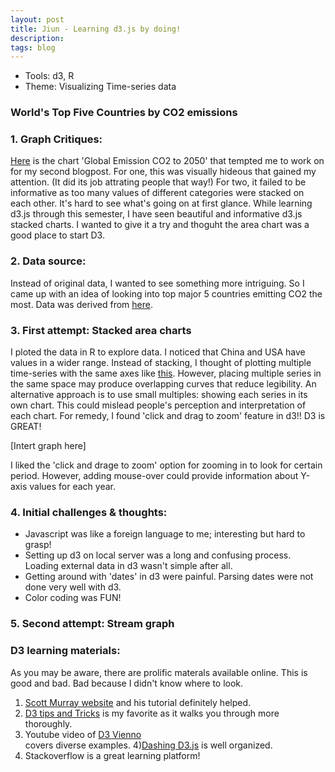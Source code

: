 ```yaml
---
layout: post
title: Jiun - Learning d3.js by doing!
description:
tags: blog
---
```

<section>
	<section>

* Tools: d3, R
* Theme: Visualizing Time-series data

### World's Top Five Countries by CO2 emissions 

### 1. Graph Critiques:

[Here](http://blogs.shell.com/climatechange/category/copenhagen/page/2/) is the chart 'Global Emission CO2 to 2050' that tempted me to work on for my second blogpost. For one, this was visually hideous that gained my attention. (It did its job attrating people that way!) For two, it failed to be informative as too many values of different categories were stacked on each other. It's hard to see what's going on at first glance. While learning d3.js through this semester, I have seen beautiful and informative d3.js stacked charts. I wanted to give it a try and thoguht the area chart was a good place to start D3.

### 2. Data source:

Instead of original data, I wanted to see something more intriguing. So I came up with an idea of looking into top major 5 countries emitting CO2 the most. Data was derived from [here](http://tonto.eia.doe.gov/cfapps/ipdbproject/IEDIndex3.cfm?tid=90&pid=44&aid=8). 

### 3. First attempt: Stacked area charts

I ploted the data in R to explore data. I noticed that China and USA have values in a wider range. Instead of stacking, I thought of plotting multiple time-series with the same axes like [this](http://bl.ocks.org/mbostock/1157787). However, placing multiple series in the same space may produce overlapping curves that reduce legibility. An alternative approach is to use small multiples: showing each series in its own chart. This could mislead people's perception and interpretation of each chart. For remedy, I found 'click and drag to zoom' feature in d3!! D3 is GREAT! 

[Intert graph here]

I liked the 'click and drage to zoom' option for zooming in to look for certain period. However, adding mouse-over could provide information about Y-axis values for each year. 

### 4. Initial challenges & thoughts:
* Javascript was like a foreign language to me; interesting but hard to grasp! 
* Setting up d3 on local server was a long and confusing process. Loading external data in d3 wasn't simple after all. 
* Getting around with 'dates' in d3 were painful. Parsing dates were not done very well with d3.
* Color coding was FUN! 

### 5. Second attempt: Stream graph



### D3 learning materials:
As you may be aware, there are prolific materals available online. This is good and bad. Bad because I didn't know where to look. <br>

1) [Scott Murray website](http://alignedleft.com/tutorials/d3/) and his tutorial definitely helped. <br>
2) [D3 tips and Tricks](http://thedata.co/sites/thedata.co/files/u1/D3-Tips-and-Tricks_Book_v4.pdf) is my favorite as it walks you through more thoroughly. <br>
3) Youtube video of [D3 Vienno](https://www.youtube.com/user/d3vienno) <br> covers diverse examples. 
4)[Dashing D3.js](https://www.dashingd3js.com/) is well organized. <br>
5) Stackoverflow is a great learning platform!




```javascript

```





</section>
</section>
